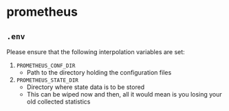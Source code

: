 prometheus
==========

## `.env`

Please ensure that the following interpolation variables
are set:

1. `PROMETHEUS_CONF_DIR`
	* Path to the directory holding the configuration files
2. `PROMETHEUS_STATE_DIR`
	* Directory where state data is to be stored
	* This can be wiped now and then, all it would mean is
	you losing your old collected statistics

